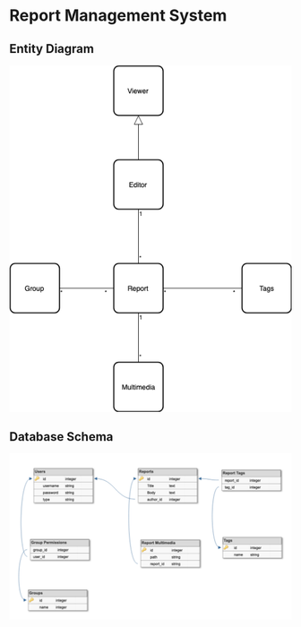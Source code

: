 # Report Management System

## Entity Diagram

![ScreenShot](/Modeling/EntityDiagram.png)

## Database Schema 

![ScreenShot](/Modeling/databaseSchema.png)

